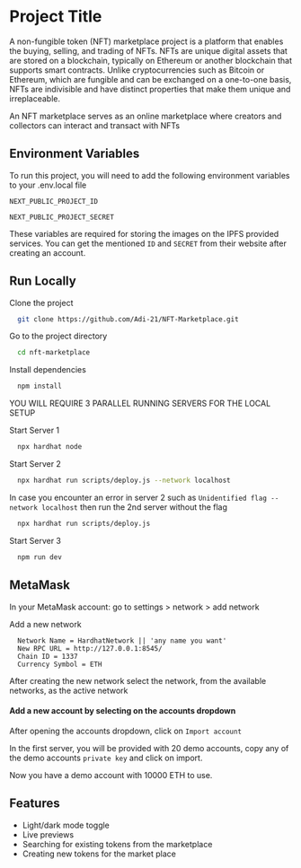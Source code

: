
# Project Title

A non-fungible token (NFT) marketplace project is a platform that enables the buying, selling, and trading of NFTs. NFTs are unique digital assets that are stored on a blockchain, typically on Ethereum or another blockchain that supports smart contracts. Unlike cryptocurrencies such as Bitcoin or Ethereum, which are fungible and can be exchanged on a one-to-one basis, NFTs are indivisible and have distinct properties that make them unique and irreplaceable.

An NFT marketplace serves as an online marketplace where creators and collectors can interact and transact with NFTs


## Environment Variables

To run this project, you will need to add the following environment variables to your .env.local file

`NEXT_PUBLIC_PROJECT_ID`

`NEXT_PUBLIC_PROJECT_SECRET`

These variables are required for storing the images on the IPFS provided services.
You can get the mentioned `ID` and `SECRET` from their website after creating an account.
## Run Locally

Clone the project

```bash
  git clone https://github.com/Adi-21/NFT-Marketplace.git
```

Go to the project directory

```bash
  cd nft-marketplace
```

Install dependencies

```bash
  npm install
```

YOU WILL REQUIRE 3 PARALLEL RUNNING SERVERS FOR THE LOCAL SETUP

Start Server 1

```bash
  npx hardhat node
```

Start Server 2

```bash
  npx hardhat run scripts/deploy.js --network localhost
```

In case you encounter an error in server 2 such as ```Unidentified flag --network localhost``` then run the 2nd server without the flag

```bash
  npx hardhat run scripts/deploy.js
```

Start Server 3

```bash
  npm run dev
```
## MetaMask
In your MetaMask account: go to settings > network > add network

Add a new network

```
  Network Name = HardhatNetwork || 'any name you want'
  New RPC URL = http://127.0.0.1:8545/
  Chain ID = 1337
  Currency Symbol = ETH
```

After creating the new network select the network, from the available networks, as the active network

#### Add a new account by selecting on the accounts dropdown
After opening the accounts dropdown, click on `Import account`

In the first server, you will be provided with 20 demo accounts, copy any of the demo accounts `private key` and click on import. 

Now you have a demo account with 10000 ETH <Not original ETH> to use.
## Features

- Light/dark mode toggle
- Live previews
- Searching for existing tokens from the marketplace
- Creating new tokens for the market place


